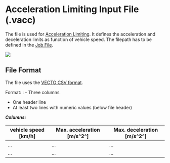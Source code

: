 Acceleration Limiting Input File (.vacc)
========================================

The file is used for [Acceleration Limiting](#acceleration-limiting). It defines the acceleration and deceleration limits as function of
vehicle speed. The filepath has to be defined in the [Job File](#job-editor).

![](pics/AccLimit.png)

File Format
-----------

The file uses the [VECTO CSV format](#user-interface).

Format:
: -   Three columns
-   One header line
-   At least two lines with numeric values (below file header)

***Columns:***

  | **vehicle speed \[km/h\]** | **Max. acceleration \[m/s^2^\]** | **Max. deceleration \[m/s^2^\]** |
  | -------------------------- | -------------------------------- | -------------------------------- |
  | ...                        | ...                              | ...                              |
  | ...                        | ...                              | ...                              |
